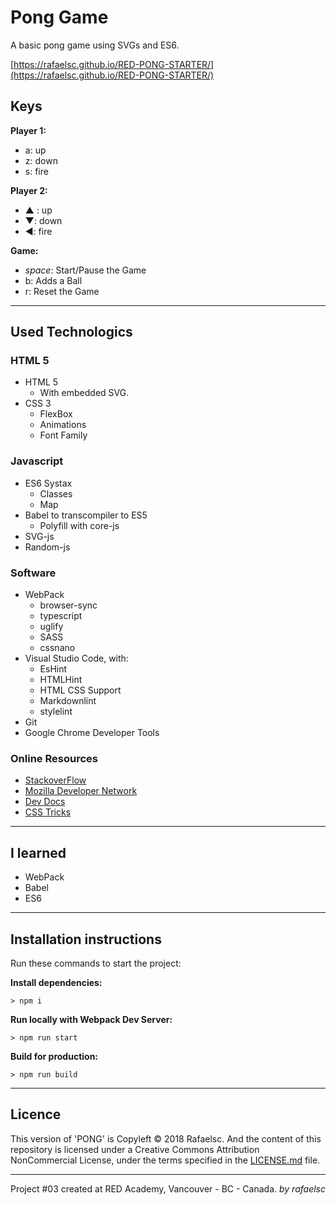 # Pong Game

A basic pong game using SVGs and ES6.

[https://rafaelsc.github.io/RED-PONG-STARTER/](https://rafaelsc.github.io/RED-PONG-STARTER/)

## Keys

**Player 1:**

* a: up
* z: down
* s: fire

**Player 2:**

* ▲ : up
* ▼: down
* &#x25C0;: fire

**Game:**

* _space_: Start/Pause the Game
* b: Adds a Ball
* r: Reset the Game

-----------------------------------------------

## Used Technologics

### HTML 5

* HTML 5
  * With embedded SVG.
* CSS 3
  * FlexBox
  * Animations
  * Font Family

### Javascript

* ES6 Systax
  * Classes
  * Map
* Babel to transcompiler to ES5
  * Polyfill with core-js
* SVG-js
* Random-js

### Software

* WebPack
  * browser-sync
  * typescript
  * uglify
  * SASS
  * cssnano
* Visual Studio Code, with:
  * EsHint
  * HTMLHint
  * HTML CSS Support
  * Markdownlint
  * stylelint
* Git
* Google Chrome Developer Tools

### Online Resources

* [StackoverFlow](https://stackoverflow.com/)
* [Mozilla Developer Network](https://developer.mozilla.org/)
* [Dev Docs](http://devdocs.io/)
* [CSS Tricks](http://css-tricks.com)

-----------------------------------------------

## I learned

* WebPack
* Babel
* ES6

-----------------------------------------------

## Installation instructions

Run these commands to start the project:

**Install dependencies:**

`> npm i`

**Run locally with Webpack Dev Server:**

`> npm run start`

**Build for production:**

`> npm run build`

-----------------------------------------------
## Licence

This version of 'PONG' is Copyleft © 2018 Rafaelsc. And the content of this repository is licensed under a Creative Commons Attribution NonCommercial License, under the terms specified in the [LICENSE.md](LICENSE.md) file.

-----------------------------------------------

Project #03 created at RED Academy, Vancouver - BC - Canada.
_by rafaelsc_
